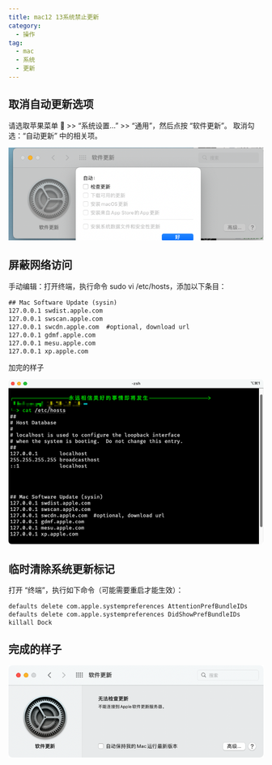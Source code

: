 ```yaml
---
title: mac12 13系统禁止更新
category:
  - 操作
tag:
  - mac 
  - 系统 
  - 更新
---
```


## 取消自动更新选项

请选取苹果菜单  >> “系统设置…” >> “通用”，然后点按 “软件更新”。
取消勾选：“自动更新” 中的相关项。

![alt text](imgs/jinzhigengxin/image.png)

## 屏蔽网络访问
手动编辑：打开终端，执行命令 sudo vi /etc/hosts，添加以下条目：

```
## Mac Software Update (sysin)
127.0.0.1 swdist.apple.com
127.0.0.1 swscan.apple.com
127.0.0.1 swcdn.apple.com  #optional, download url
127.0.0.1 gdmf.apple.com
127.0.0.1 mesu.apple.com
127.0.0.1 xp.apple.com
```
加完的样子

![alt text](imgs/jinzhigengxin/image-1.png)

## 临时清除系统更新标记
打开 “终端”，执行如下命令（可能需要重启才能生效）：
```
defaults delete com.apple.systempreferences AttentionPrefBundleIDs
defaults delete com.apple.systempreferences DidShowPrefBundleIDs
killall Dock
```

## 完成的样子

![alt text](imgs/jinzhigengxin/image-2.png)
